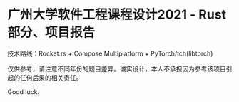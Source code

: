 # 广州大学软件工程课程设计2021 - Rust部分、项目报告

技术路线：Rocket.rs + Compose Multiplatform + PyTorch/tch(libtorch)

仅供参考，请注意不同年份的题目差异。诚实设计，本人不承担因为参考该项目引起的任何后果的相关责任。

Good luck.
